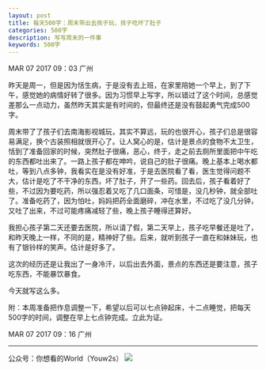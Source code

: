 ```yaml
---
layout: post
title: 每天500字：周末带出去孩子玩，孩子吃坏了肚子
categories: 500字
description: 写写周末的一件事
keywords: 500字
---
```


MAR 07 2017  09：03 广州

昨天是周一，但是因为恬生病，于是没有去上班，在家里陪她一个早上，到了下午，感觉她的病情好转了很多。因为习惯早上写字，所以错过了这个时间，总感觉差那么一点动力，虽然昨天其实是有时间的，但最终还是没有鼓起勇气完成500字。

周末带了了孩子们去南海影视城玩，其实不算远，玩的也很开心，孩子们总是很容易满足，换个古装照相就很开心了。让人窝心的是，估计是景点的食物不太卫生，恬到了准备回家的时候，突然肚子很痛，恶心，终于，走之前去厕所里面把中午吃的东西都吐出来了。一路上孩子都在呻吟，说自己的肚子很痛。晚上基本上喝水都吐，等到八点多钟，我看实在是没有好准，于是去医院看了看，医生觉得问题不大，估计是吃了不干净的东西，坏了肚子，开了一些药。回去后，孩子看着好了些，不过因为要吃药，所以强忍着又吃了几口面条，可惜是，没几秒钟，就全部吐了。准备吃药了，因为怕吐，妈妈把药全面磨碎，冲在水里，不过吃了没几分钟，又吐了出来，不过可能疼痛减轻了些，晚上孩子睡得还算好。

我担心孩子第二天还要去医院，所以请了假，第二天早上，孩子吃早餐还是吐了，和昨天晚上一样，不同的是，精神好了些。后来，就听到孩子一直在和妹妹玩，也有了银铃样的笑声。估计是好多了。

这次的经历还是让我出了一身冷汗，以后出去外面，景点的东西还是要注意，孩子吃东西，不能暴饮暴食。

今天就写这么多。

附：本周准备把作息调整一下，希望以后可以七点钟起床，十二点睡觉，把每天500字的时间，调整在早上七点钟完成。立此为证。

MAR 07 2017  09：16 广州

---- 
公众号：你想看的World（Youw2s）
![][image-1]

[image-1]:	http://upload-images.jianshu.io/upload_images/3342594-dca1f89eba3e50ca.jpg?imageMogr2/auto-orient/strip%7CimageView2/2/w/1240